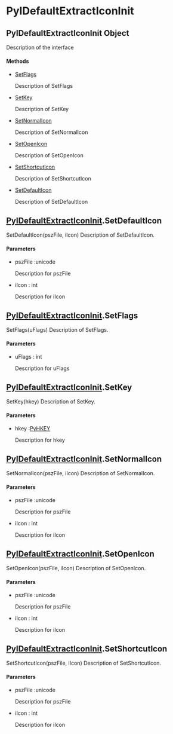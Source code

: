 # PyIDefaultExtractIconInit

## PyIDefaultExtractIconInit Object



Description of the interface

#### Methods


  - [SetFlags](PyIDefaultExtractIconInit.md#pyidefaultextracticoninitsetflags)

    Description of SetFlags&nbsp;

  - [SetKey](PyIDefaultExtractIconInit.md#pyidefaultextracticoninitsetkey)

    Description of SetKey&nbsp;

  - [SetNormalIcon](PyIDefaultExtractIconInit.md#pyidefaultextracticoninitsetnormalicon)

    Description of SetNormalIcon&nbsp;

  - [SetOpenIcon](PyIDefaultExtractIconInit.md#pyidefaultextracticoninitsetopenicon)

    Description of SetOpenIcon&nbsp;

  - [SetShortcutIcon](PyIDefaultExtractIconInit.md#pyidefaultextracticoninitsetshortcuticon)

    Description of SetShortcutIcon&nbsp;

  - [SetDefaultIcon](PyIDefaultExtractIconInit.md#pyidefaultextracticoninitsetdefaulticon)

    Description of SetDefaultIcon&nbsp;

## [PyIDefaultExtractIconInit](#pyidefaultextracticoninit)\.SetDefaultIcon

SetDefaultIcon\(pszFile, iIcon\)
Description of SetDefaultIcon\.

#### Parameters


  - pszFile :unicode

    Description for pszFile

  - iIcon : int

    Description for iIcon

## [PyIDefaultExtractIconInit](#pyidefaultextracticoninit)\.SetFlags

SetFlags\(uFlags\)
Description of SetFlags\.

#### Parameters


  - uFlags : int

    Description for uFlags

## [PyIDefaultExtractIconInit](#pyidefaultextracticoninit)\.SetKey

SetKey\(hkey\)
Description of SetKey\.

#### Parameters


  - hkey :[PyHKEY](#pyhkey)

    Description for hkey

## [PyIDefaultExtractIconInit](#pyidefaultextracticoninit)\.SetNormalIcon

SetNormalIcon\(pszFile, iIcon\)
Description of SetNormalIcon\.

#### Parameters


  - pszFile :unicode

    Description for pszFile

  - iIcon : int

    Description for iIcon

## [PyIDefaultExtractIconInit](#pyidefaultextracticoninit)\.SetOpenIcon

SetOpenIcon\(pszFile, iIcon\)
Description of SetOpenIcon\.

#### Parameters


  - pszFile :unicode

    Description for pszFile

  - iIcon : int

    Description for iIcon

## [PyIDefaultExtractIconInit](#pyidefaultextracticoninit)\.SetShortcutIcon

SetShortcutIcon\(pszFile, iIcon\)
Description of SetShortcutIcon\.

#### Parameters


  - pszFile :unicode

    Description for pszFile

  - iIcon : int

    Description for iIcon